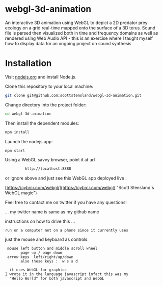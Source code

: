 webgl-3d-animation
==================

An interactive 3D animation using WebGL to depict a 2D predator prey ecology on a grid real-time mapped onto the surface of a 3D torus.  Sound file is parsed then visualized both in time and frequency domains as well as rendered using Web Audio API - this is an exercise where I taught myself how to display data for an ongoing project on sound synthesis 

# Installation

Visit [nodejs.org](http://nodejs.org) and install Node.js. 

Clone this repository to your local machine:

```bash
git clone git@github.com:scottstensland/webgl-3d-animation.git
```

Change directory into the project folder:
```bash
cd webgl-3d-animation
```

Then install the dependent modules:

```bash
npm install
```


Launch the nodejs app:

```bash
npm start
```


Using a WebGL savvy browser, point it at url

```bash
		 http://localhost:8888 
```

or ignore above and just see this WebGL app deployed live :

[https://cybrcr.com/webgl/](https://cybrcr.com/webgl/  "Scott Stensland's WebGL magic")

Feel free to contact me on twitter if you have any questions! 

... my twitter name is same as my github name

   instructions on how to drive this ...

    run on a computer not on a phone since it currently uses
   just the mouse and keyboard as controls

     mouse left button and middle scroll wheel
           page up / page down
     arrow keys  left/right/up/down
           also these keys :  w s a d

      it uses WebGL for graphics
    I wrote it in the language javascript infact this was my
      "Hello World" for both javascript and WebGL
